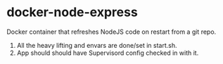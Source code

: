 # docker-node-express
Docker container that refreshes NodeJS code on restart from a git repo.

1. All the heavy lifting and envars are done/set in start.sh.
2. App should should have Supervisord config checked in with it.